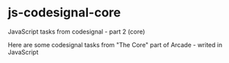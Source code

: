 # js-codesignal-core
JavaScript tasks from codesignal - part 2 (core)


Here are some codesignal tasks from "The Core" part of Arcade - writed in JavaScript
